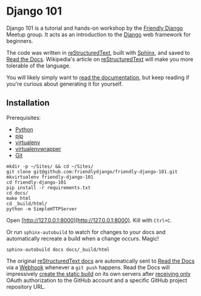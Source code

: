 # Django 101

Django 101 is a tutorial and hands-on workshop by the [Friendly Django](https://friendlydjango.org/) Meetup group. It acts as an introduction to the [Django](https://www.djangoproject.com/) web framework for beginners.

The code was written in [reStructuredText](http://docutils.sourceforge.net/rst.html), built with [Sphinx](http://sphinx-doc.org/), and saved to [Read the Docs](https://readthedocs.org/). Wikipedia's article on [reStructuredText](https://en.wikipedia.org/wiki/ReStructuredText) will make you more tolerable of the language.

You will likely simply want to [read the documentation](https://friendly-django-101.readthedocs.org/), but keep reading if you're curious about generating it for yourself.

## Installation

Prerequisites:

- [Python](https://www.python.org/)
- [pip](https://pip.pypa.io/)
- [virtualenv](http://virtualenv.readthedocs.org/)
- [virtualenvwrapper](http://virtualenvwrapper.readthedocs.org/)
- [Git](http://git-scm.com/)

```
mkdir -p ~/Sites/ && cd ~/Sites/
git clone git@github.com:friendlydjango/friendly-django-101.git
mkvirtualenv friendly-django-101
cd friendly-django-101
pip install -r requirements.txt
cd docs/
make html
cd _build/html/
python -m SimpleHTTPServer
```

Open [http://127.0.0.1:8000](http://127.0.0.1:8000). Kill with `Ctrl+C`.

Or run `sphinx-autobuild` to watch for changes to your docs and automatically recreate a build when a change occurs. Magic!

```
sphinx-autobuild docs docs/_build/html
```

The original [reStructuredText docs](http://read-the-docs.readthedocs.org/en/latest/getting_started.html#in-rst) are automatically sent to [Read the Docs](http://read-the-docs.readthedocs.org/) via a [Webhook](http://read-the-docs.readthedocs.org/en/latest/webhooks.html) whenever a `git push` happens. Read the Docs will impressively [create the static build](http://read-the-docs.readthedocs.org/en/latest/builds.html) on its own servers after [receiving only](http://read-the-docs.readthedocs.org/en/latest/getting_started.html#import-your-docs) OAuth authorization to the GitHub account and a specific GitHub project repository URL.
